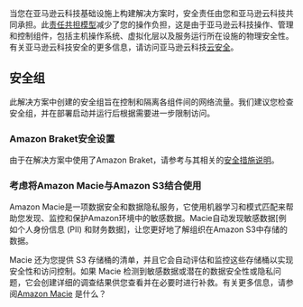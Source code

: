 当您在亚马逊云科技基础设施上构建解决方案时，安全责任由您和亚马逊云科技共同承担。此[责任共担模型](https://aws.amazon.com/compliance/shared-responsibility-model/)减少了您的操作负担，这是由于亚马逊云科技操作、管理和控制组件，包括主机操作系统、虚拟化层以及服务运行所在设施的物理安全性。有关亚马逊云科技安全的更多信息，请访问亚马逊云科技[云安全](http://aws.amazon.com/security/)。

## 安全组

此解决方案中创建的安全组旨在控制和隔离各组件间的网络流量。我们建议您检查安全组，并在部署启动并运行后根据需要进一步限制访问。

### Amazon Braket安全设置

由于在解决方案中使用了Amazon Braket，请参考与其相关的[安全措施说明](https://docs.aws.amazon.com/braket/latest/developerguide/security.html)。


### 考虑将Amazon Macie与Amazon S3结合使用
Amazon Macie是一项数据安全和数据隐私服务，它使用机器学习和模式匹配来帮助您发现、监控和保护Amazon环境中的敏感数据。Macie自动发现敏感数据[例如个人身份信息 (PII) 和财务数据]，让您更好地了解组织在Amazon S3中存储的数据。

Macie 还为您提供 S3 存储桶的清单，并且它会自动评估和监控这些存储桶以实现安全性和访问控制。如果 Macie 检测到敏感数据或潜在的数据安全性或隐私问题，它会创建详细的调查结果供您查看并在必要时进行补救。有关更多信息，请参阅[Amazon Macie](https://docs.aws.amazon.com/macie/latest/user/what-is-macie.html) 是什么？